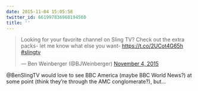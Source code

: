 ```yaml
---
date: 2015-11-04 15:05:58
twitter_id: 661997836960194560
title: ''
---
```


<blockquote class="twitter-tweet"><p lang="en" dir="ltr">Looking for your favorite channel on Sling TV? Check out the extra packs- let me know what else you want- <a href="https://t.co/2UCot4G65h">https://t.co/2UCot4G65h</a> <a href="https://twitter.com/hashtag/slingtv?src=hash&amp;ref_src=twsrc%5Etfw">#slingtv</a></p>&mdash; Ben Weinberger (@BJWeinberger) <a href="https://twitter.com/BJWeinberger/status/661994985466785792?ref_src=twsrc%5Etfw">November 4, 2015</a></blockquote>
<script async src="https://platform.twitter.com/widgets.js" charset="utf-8"></script>

@BenSlingTV would love to see BBC America (maybe BBC World News?) at some point (think they’re through the AMC conglomerate?), but…
